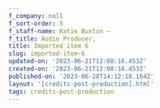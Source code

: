 ```yaml
---
f_company: null
f_sort-order: 5
f_staff-name: Katie Buxton –
f_title: Audio Producer,
title: Imported item 6
slug: imported-item-6
updated-on: '2023-06-21T12:08:16.453Z'
created-on: '2023-06-21T12:08:16.453Z'
published-on: '2023-06-28T14:12:18.164Z'
layout: '[credits-post-production].html'
tags: credits-post-production
---
```



